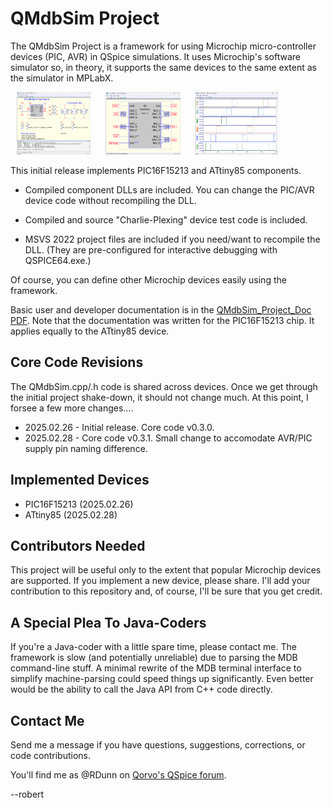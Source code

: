 # QMdbSim Project

The QMdbSim Project is a framework for using Microchip micro-controller devices (PIC, AVR) in QSpice simulations.  It uses Microchip's software simulator so, in theory, it supports the same devices to the same extent as the simulator in MPLabX.

<p>
    <img src="./images/image1.png" alt="Charlie-Plex Demo Schematic" height="100" hspace="10" >
    <img src="./images/image2.png" alt="PIC16F15213 Device Schematic" height="100" hspace="10" >
    <img src="./images/image3.png" alt="Charlie-Plex Waveforms" height="100" hspace="10" >
</p>

This initial release implements PIC16F15213 and ATtiny85 components.

* Compiled component DLLs are included.  You can change the PIC/AVR device code without recompiling the DLL.

* Compiled and source "Charlie-Plexing" device test code is included.

* MSVS 2022 project files are included if you need/want to recompile the DLL.  (They are pre-configured for interactive debugging with QSPICE64.exe.)

Of course, you can define other Microchip devices easily using the framework.

Basic user and developer documentation is in the [QMdbSim_Project_Doc PDF](./QMdbSim_Project_Doc.pdf).  Note that the documentation was written for the PIC16F15213 chip.  It applies equally to the ATtiny85 device.

## Core Code Revisions

The QMdbSim.cpp/.h code is shared across devices.  Once we get through the initial project shake-down, it should not change much.  At this point, I forsee a few more changes....

* 2025.02.26 - Initial release.  Core code v0.3.0.
* 2025.02.28 - Core code v0.3.1. Small change to accomodate AVR/PIC supply pin naming difference.

## Implemented Devices

* PIC16F15213 (2025.02.26)
* ATtiny85 (2025.02.28)

## Contributors Needed

This project will be useful only to the extent that popular Microchip devices are supported.  If you implement a new device, please share.  I'll add your contribution to this repository and, of course, I'll be sure that you get credit.

## A Special Plea To Java-Coders

If you're a Java-coder with a little spare time, please contact me.  The framework is slow (and potentially unreliable) due to parsing the MDB command-line stuff.  A minimal rewrite of the MDB terminal interface to simplify machine-parsing could speed things up significantly.  Even better would be the ability to call the Java API from C++ code directly.

## Contact Me

Send me a message if you have questions, suggestions, corrections, or code contributions.

You'll find me as @RDunn on [Qorvo's QSpice forum](https://forum.qorvo.com/c/qspice/).

--robert